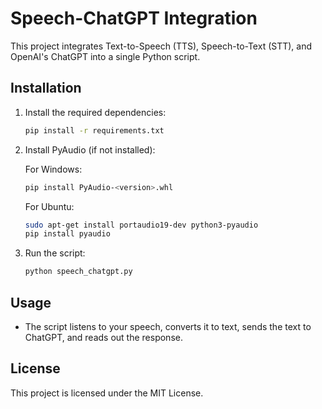 # Speech-ChatGPT Integration

This project integrates Text-to-Speech (TTS), Speech-to-Text (STT), and OpenAI's ChatGPT into a single Python script.

## Installation



1. Install the required dependencies:

    ```bash
    pip install -r requirements.txt
    ```

2. Install PyAudio (if not installed):

    For Windows:
    ```bash
    pip install PyAudio-<version>.whl
    ```

    For Ubuntu:
    ```bash
    sudo apt-get install portaudio19-dev python3-pyaudio
    pip install pyaudio
    ```

3. Run the script:

    ```bash
    python speech_chatgpt.py
    ```

## Usage

- The script listens to your speech, converts it to text, sends the text to ChatGPT, and reads out the response.

## License

This project is licensed under the MIT License.
